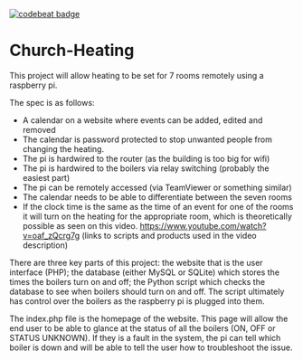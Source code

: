 [![codebeat badge](https://codebeat.co/badges/1c9a09e7-bca7-4938-90bf-847f62bfeb84)](https://codebeat.co/projects/github-com-14sprouj-church-heating-master)
# Church-Heating

This project will allow heating to be set for 7 rooms remotely using a raspberry pi.

The spec is as follows:

* A calendar on a website where events can be added, edited and removed
* The calendar is password protected to stop unwanted people from changing the heating.
* The pi is hardwired to the router (as the building is too big for wifi)
* The pi is hardwired to the boilers via relay switching (probably the easiest part)
* The pi can be remotely accessed (via TeamViewer or something similar)
* The calendar needs to be able to differentiate between the seven rooms
* If the clock time is the same as the time of an event for one of the rooms it will turn on the heating for the appropriate room, which is theoretically possible as seen on this video. https://www.youtube.com/watch?v=oaf_zQcrg7g (links to scripts and products used in the video description)

There are three key parts of this project: the website that is the user interface (PHP); the database (either MySQL or SQLite) which stores the times the boilers turn on and off; the Python script which checks the database to see when boilers should turn on and off. The script ultimately has control over the boilers as the raspberry pi is plugged into them. 

The index.php file is the homepage of the website. This page will allow the end user to be able to glance at the status of all the boilers (ON, OFF or STATUS UNKNOWN). If they is a fault in the system, the pi can tell which boiler is down and will be able to tell the user how to troubleshoot the issue.
